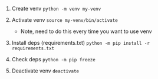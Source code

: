 1. Create venv
    `python -m venv my-venv`

2. Activate venv
    `source my-venv/bin/activate`
    - Note, need to do this every time you want to use venv 

3. Install deps (requirements.txt)
    `python -m pip install -r requirements.txt`

4. Check deps
    `python -m pip freeze`

5. Deactivate venv
    `deactivate`

